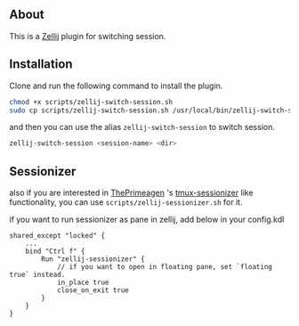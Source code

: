 ## About

This is a [Zellij][zellij] plugin for switching session.

[zellij]: https://github.com/zellij-org/zellij

## Installation
Clone and run the following command to install the plugin.
```bash
chmod +x scripts/zellij-switch-session.sh
sudo cp scripts/zellij-switch-session.sh /usr/local/bin/zellij-switch-session
```
and then you can use the alias `zellij-switch-session` to switch session.
```bash
zellij-switch-session <session-name> <dir>
```

## Sessionizer
also if you are interested in [ThePrimeagen] 's [tmux-sessionizer] like functionality, you can use `scripts/zellij-sessionizer.sh` for it.

[ThePrimeagen]: https://github.com/ThePrimeagen/ThePrimeagen
[tmux-sessionizer]: https://github.com/ThePrimeagen/.dotfiles/blob/master/bin/.local/scripts/tmux-sessionizer

if you want to run sessionizer as pane in zellij, add below in your config.kdl
```kdl
shared_except "locked" {
    ...
    bind "Ctrl f" {
        Run "zellij-sessionizer" {
            // if you want to open in floating pane, set `floating true` instead.
            in_place true
            close_on_exit true
        }
    }
}
```
